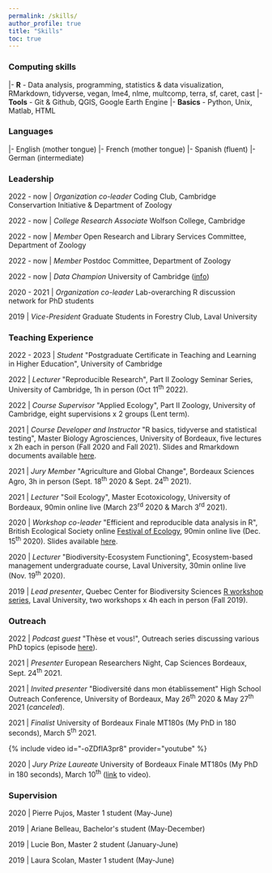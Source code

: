 ```yaml
---
permalink: /skills/
author_profile: true
title: "Skills"
toc: true
---
```


### <i class="fas fa-laptop-code"></i> Computing skills

|- **R** -  Data analysis, programming, statistics & data visualization, RMarkdown, tidyverse, vegan, lme4, nlme, multcomp, terra, sf, caret, cast
|- **Tools** - Git & Github, QGIS, Google Earth Engine
|- **Basics** - Python, Unix, Matlab, HTML

### <i class="fas fa-globe-europe"></i> Languages

|- English (mother tongue)
|- French (mother tongue)
|- Spanish (fluent)
|- German (intermediate)

### <i class="fas fa-users"></i> Leadership 

2022 - now | _Organization co-leader_ Coding Club, Cambridge Conservartion Initiative & Department of Zoology

2022 - now | _College Research Associate_ Wolfson College, Cambridge

2022 - now | _Member_ Open Research and Library Services Committee, Department of Zoology 

2022 - now | _Member_ Postdoc Committee, Department of Zoology 

2022 - now | _Data Champion_ University of Cambridge ([info](https://www.data.cam.ac.uk/intro-data-champions))

2020 - 2021 | _Organization co-leader_ Lab-overarching R discussion network for PhD students

2019 | _Vice-President_ Graduate Students in Forestry Club, Laval University


### <i class="fas fa-chalkboard-teacher"></i> Teaching Experience

2022 - 2023 | _Student_ "Postgraduate Certificate in Teaching and Learning in Higher Education", University of Cambridge

2022 | _Lecturer_ "Reproducible Research", Part II Zoology Seminar Series, University of Cambridge, 1h in person (Oct 11<sup>th</sup> 2022).

2022 | _Course Supervisor_ "Applied Ecology", Part II Zoology, University of Cambridge, eight supervisions x 2 groups (Lent term). 

2021 | _Course Developer and Instructor_ "R basics, tidyverse and statistical testing", Master Biology Agrosciences, University of Bordeaux, five lectures x 2h each in person (Fall 2020 and Fall 2021). Slides and Rmarkdown documents available [here](https://github.com/Tania-Maxwell/R-course-2021).

2021 | _Jury Member_ "Agriculture and Global Change", Bordeaux Sciences Agro, 3h in person (Sept. 18<sup>th</sup> 2020 & Sept. 24<sup>th</sup> 2021).

2021 | _Lecturer_ "Soil Ecology", Master Ecotoxicology, University of Bordeaux, 90min online live (March 23<sup>rd</sup> 2020 & March 3<sup>rd</sup> 2021).

2020 | _Workshop co-leader_ "Efficient and reproducible data analysis in R", British Ecological Society online [Festival of Ecology](https://www.britishecologicalsociety.org/events/festival-of-ecology/workshops/), 90min online live (Dec. 15<sup>th</sup> 2020). Slides available [here](https://github.com/Tania-Maxwell/BES2020_workshop_R).  

2020 | _Lecturer_ "Biodiversity-Ecosystem Functioning", Ecosystem-based management undergraduate course, Laval University, 30min online live (Nov. 19<sup>th</sup> 2020).

2019 | _Lead presenter_, Quebec Center for Biodiversity Sciences [R workshop series](https://wiki.qcbs.ca/r), Laval University, two workshops x 4h each in person (Fall 2019).


### <i class="fas fa-comments"></i> Outreach

2022 | _Podcast guest_ "Thèse et vous!", Outreach series discussing various PhD topics (episode [here](https://podcast.ausha.co/these-et-vous/episode-17-biogeochimie-des-foret-tania-maxwell)). 

2021 | _Presenter_ European Researchers Night, Cap Sciences Bordeaux, Sept. 24<sup>th</sup> 2021.

2021 | _Invited presenter_ "Biodiversité dans mon établissement" High School Outreach Conference, University of Bordeaux, May 26<sup>th</sup> 2020 & May 27<sup>th</sup> 2021 (_canceled_).

2021 | _Finalist_ University of Bordeaux Finale MT180s (My PhD in 180 seconds), March 5<sup>th</sup> 2021.

{% include video id="-oZDfIA3pr8" provider="youtube" %}

2020 | _Jury Prize Laureate_ University of Bordeaux Finale MT180s (My PhD in 180 seconds), March 10<sup>th</sup> ([link](https://www.youtube.com/watch?v=0rGPKait_-g) to video).


### <i class="fas fa-user-graduate"></i> Supervision

2020 | Pierre Pujos, Master 1 student (May-June)

2019 | Ariane Belleau, Bachelor's student (May-December)

2019 | Lucie Bon, Master 2 student (January-June)

2019 | Laura Scolan, Master 1 student (May-June)

